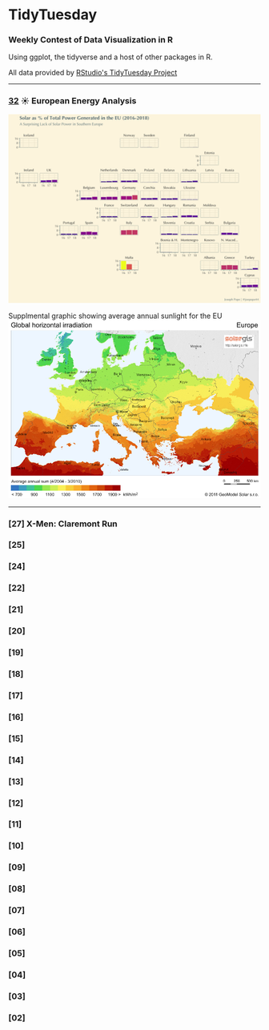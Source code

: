 # TidyTuesday

### Weekly Contest of Data Visualization in R

Using ggplot, the tidyverse and a host of other packages in R. 

All data provided by [RStudio's TidyTuesday Project](https://github.com/rfordatascience/tidytuesday)


***

### [32](https://github.com/joepope44/tidytuesday/tree/master/32_eu_energy) :sunny: European Energy Analysis

<img src="https://github.com/joepope44/tidytuesday/blob/master/32_eu_energy/eu_energy.png?raw=true" width=600>

Supplmental graphic showing average annual sunlight for the EU 
<img src="https://github.com/joepope44/tidytuesday/blob/master/32_eu_energy/solar_eu.png?raw=true" width=600>

***

### [27] X-Men: Claremont Run 

### [25]

### [24]

### [22]

### [21]

### [20]

### [19]

### [18]

### [17]

### [16]

### [15]

### [14]

### [13]

### [12]

### [11]

### [10]

### [09]

### [08]

### [07]

### [06]

### [05]

### [04]

### [03]

### [02]





